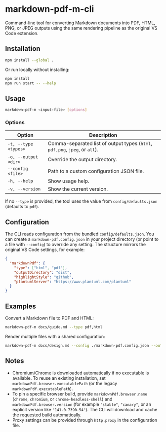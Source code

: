 # markdown-pdf-m-cli

Command-line tool for converting Markdown documents into PDF, HTML, PNG, or JPEG outputs using the same rendering pipeline as the original VS Code extension.

## Installation

```bash
npm install --global .
```

Or run locally without installing:

```bash
npm install
npm run start -- --help
```

## Usage

```bash
markdown-pdf-m <input-file> [options]
```

### Options

| Option | Description |
| --- | --- |
| `-t, --type <types>` | Comma-separated list of output types (`html`, `pdf`, `png`, `jpeg`, or `all`). |
| `-o, --output <dir>` | Override the output directory. |
| `--config <file>` | Path to a custom configuration JSON file. |
| `-h, --help` | Show usage help. |
| `-v, --version` | Show the current version. |

If no `--type` is provided, the tool uses the value from `config/defaults.json` (defaults to `pdf`).

## Configuration

The CLI reads configuration from the bundled `config/defaults.json`. You can create a `markdown-pdf.config.json` in your project directory (or point to a file with `--config`) to override any setting. The structure mirrors the original VS Code settings, for example:

```json
{
  "markdownPdf": {
    "type": ["html", "pdf"],
    "outputDirectory": "dist",
    "highlightStyle": "github",
    "plantumlServer": "https://www.plantuml.com/plantuml"
  }
}
```

## Examples

Convert a Markdown file to PDF and HTML:

```bash
markdown-pdf-m docs/guide.md --type pdf,html
```

Render multiple files with a shared configuration:

```bash
markdown-pdf-m docs/design.md --config ./markdown-pdf.config.json --output ./dist
```

## Notes

- Chromium/Chrome is downloaded automatically if no executable is available. To reuse an existing installation, set `markdownPdf.browser.executablePath` (or the legacy `markdownPdf.executablePath`).
- To pin a specific browser build, provide `markdownPdf.browser.name` (`chrome`, `chromium`, or `chrome-headless-shell`) and `markdownPdf.browser.version` (for example `"stable"`, `"canary"`, or an explicit version like `"141.0.7390.54"`). The CLI will download and cache the requested build automatically.
- Proxy settings can be provided through `http.proxy` in the configuration file.
